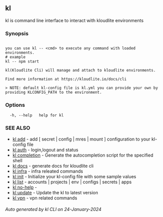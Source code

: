 ## kl

kl is command line interface to interact with kloudlite environments

### Synopsis

```

you can use kl -- <cmd> to execute any command with loaded environments.
# example
kl -- npm start

kl(Kloudlite Cli) will manage and attach to kloudlite environments.

Find more information at https://kloudlite.io/docs/cli

> NOTE: default kl-config file is kl.yml you can provide your own by providing KLCONFIG_PATH to the environment.
```

### Options

```
  -h, --help   help for kl

```

### SEE ALSO

* [kl add](kl_add.md)  - add [ secret | config | mres | mount ] configuration to your kl-config file
* [kl auth](kl_auth.md)  - login,logout and status
* [kl completion](kl_completion.md)  - Generate the autocompletion script for the specified shell
* [kl docs](kl_docs.md)  - generate docs for kloudlite cli
* [kl infra](kl_infra.md)  - infra releated commands
* [kl init](kl_init.md)  - Initialize your kl-config file with some sample values
* [kl list](kl_list.md)  - accounts | projects | env | configs | secrets | apps
* [kl no-help](kl_no-help.md)  - 
* [kl update](kl_update.md)  - Update the kl to latest version
* [kl vpn](kl_vpn.md)  - vpn related commands

###### Auto generated by kl CLI on 24-January-2024
